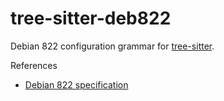 tree-sitter-deb822
===========================

Debian 822 configuration grammar for [tree-sitter][].

[tree-sitter]: https://github.com/tree-sitter/tree-sitter

References

* [Debian 822 specification](https://man7.org/linux/man-pages/man5/deb822.5.html)
